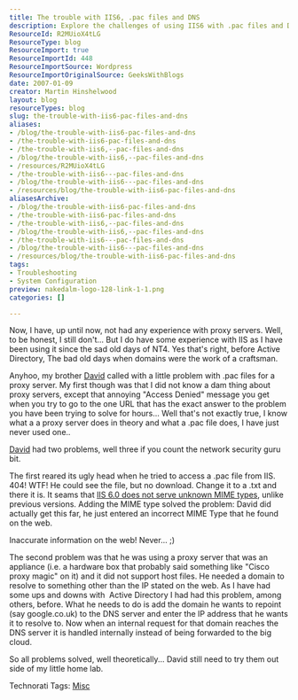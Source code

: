 ```yaml
---
title: The trouble with IIS6, .pac files and DNS
description: Explore the challenges of using IIS6 with .pac files and DNS. Learn practical solutions to common proxy server issues in this insightful blog post.
ResourceId: R2MUioX4tLG
ResourceType: blog
ResourceImport: true
ResourceImportId: 448
ResourceImportSource: Wordpress
ResourceImportOriginalSource: GeeksWithBlogs
date: 2007-01-09
creator: Martin Hinshelwood
layout: blog
resourceTypes: blog
slug: the-trouble-with-iis6-pac-files-and-dns
aliases:
- /blog/the-trouble-with-iis6-pac-files-and-dns
- /the-trouble-with-iis6-pac-files-and-dns
- /the-trouble-with-iis6,--pac-files-and-dns
- /blog/the-trouble-with-iis6,--pac-files-and-dns
- /resources/R2MUioX4tLG
- /the-trouble-with-iis6---pac-files-and-dns
- /blog/the-trouble-with-iis6---pac-files-and-dns
- /resources/blog/the-trouble-with-iis6-pac-files-and-dns
aliasesArchive:
- /blog/the-trouble-with-iis6-pac-files-and-dns
- /the-trouble-with-iis6-pac-files-and-dns
- /the-trouble-with-iis6,--pac-files-and-dns
- /blog/the-trouble-with-iis6,--pac-files-and-dns
- /the-trouble-with-iis6---pac-files-and-dns
- /blog/the-trouble-with-iis6---pac-files-and-dns
- /resources/blog/the-trouble-with-iis6-pac-files-and-dns
tags:
- Troubleshooting
- System Configuration
preview: nakedalm-logo-128-link-1-1.png
categories: []

---
```

Now, I have, up until now, not had any experience with proxy servers. Well, to be honest, I still don't... But I do have some experience with IIS as I have been using it since the sad old days of NT4. Yes that's right, before Active Directory, The bad old days when domains were the work of a craftsman.

Anyhoo, my brother [David](http://www.linkedin.com/pub/0/559/67b "David Hinshelwood's Profile") called with a little problem with .pac files for a proxy server. My first though was that I did not know a dam thing about proxy servers, except that annoying "Access Denied" message you get when you try to go to the one URL that has the exact answer to the problem you have been trying to solve for hours... Well that's not exactly true, I know what a a proxy server does in theory and what a .pac file does, I have just never used one..

[David](http://www.linkedin.com/pub/0/559/67b "David Hinshelwood's Profile") had two problems, well three if you count the network security guru bit.

The first reared its ugly head when he tried to access a .pac file from IIS. 404! WTF! He could see the file, but no download. Change it to a .txt and there it is. It seams that [IIS 6.0 does not serve unknown MIME types](http://support.microsoft.com/default.aspx?scid=kb%3bEN-US%3bq258141 "IIS 6.0 does not serve unknown MIME types"), unlike previous versions. Adding the MIME type solved the problem: David did actually get this far, he just entered an incorrect MIME Type that he found on the web.

Inaccurate information on the web! Never... ;)

The second problem was that he was using a proxy server that was an appliance (i.e. a hardware box that probably said something like "Cisco proxy magic" on it) and it did not support host files. He needed a domain to resolve to something other than the IP stated on the web. As I have had some ups and downs with  Active Directory I had had this problem, among others, before. What he needs to do is add the domain he wants to repoint (say google.co.uk) to the DNS server and enter the IP address that he wants it to resolve to. Now when an internal request for that domain reaches the DNS server it is handled internally instead of being forwarded to the big cloud.

So all problems solved, well theoretically... David still need to try them out side of my little home lab.

Technorati Tags: [Misc](http://technorati.com/tags/Misc)
